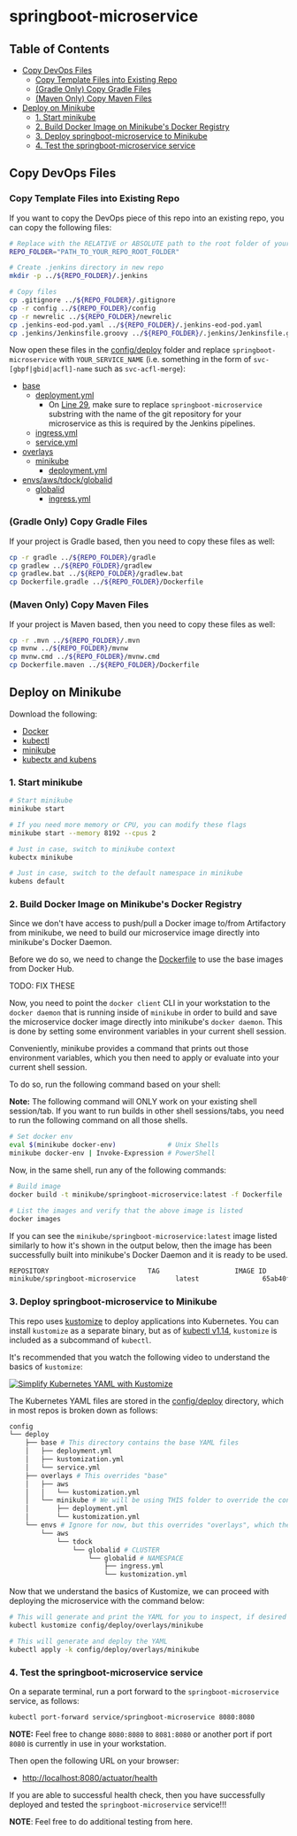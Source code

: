 # springboot-microservice

## Table of Contents

  * [Copy DevOps Files](#copy-devops-files)
    + [Copy Template Files into Existing Repo](#copy-template-files-into-existing-repo)
    + [(Gradle Only) Copy Gradle Files](#-gradle-only--copy-gradle-files)
    + [(Maven Only) Copy Maven Files](#-maven-only--copy-maven-files)
  * [Deploy on Minikube](#deploy-on-minikube)
    + [1. Start minikube](#1-start-minikube)
    + [2. Build Docker Image on Minikube's Docker Registry](#2-build-docker-image-on-minikube-s-docker-registry)
    + [3. Deploy springboot-microservice to Minikube](#3-deploy-springboot-microservice-to-minikube)
    + [4. Test the springboot-microservice service](#4-test-the-springboot-microservice-service)

## Copy DevOps Files

### Copy Template Files into Existing Repo

If you want to copy the DevOps piece of this repo into an existing repo, you can copy the following files:

```bash
# Replace with the RELATIVE or ABSOLUTE path to the root folder of your repository
REPO_FOLDER="PATH_TO_YOUR_REPO_ROOT_FOLDER"

# Create .jenkins directory in new repo
mkdir -p ../${REPO_FOLDER}/.jenkins

# Copy files
cp .gitignore ../${REPO_FOLDER}/.gitignore
cp -r config ../${REPO_FOLDER}/config
cp -r newrelic ../${REPO_FOLDER}/newrelic
cp .jenkins-eod-pod.yaml ../${REPO_FOLDER}/.jenkins-eod-pod.yaml
cp .jenkins/Jenkinsfile.groovy ../${REPO_FOLDER}/.jenkins/Jenkinsfile.groovy # The file gets renamed
```

Now open these files in the [config/deploy](config/deploy) folder and replace `springboot-microservice` with `YOUR_SERVICE_NAME` (i.e. something in the form of `svc-[gbpf|gbid|acfl]-name` such as `svc-acfl-merge`):

* [base](config/deploy/base)
  * [deployment.yml](config/deploy/base/deployment.yml)
    * On [Line 29](config/deploy/base/deployment.yml#29), make sure to replace `springboot-microservice` substring with the name of the git repository for your microservice as this is required by the Jenkins pipelines.
  * [ingress.yml](config/deploy/base/ingress.yml)
  * [service.yml](config/deploy/base/service.yml)
* [overlays](config/deploy/overlays)
  * [minikube](config/deploy/overlays/minikube)
    * [deployment.yml](config/deploy/overlays/minikube/deployment.yml)
* [envs/aws/tdock/globalid](config/deploy/envs/aws/tdock/globalid)
  * [globalid](config/deploy/envs/aws/tdock/globalid/globalid)
    * [ingress.yml](config/deploy/envs/aws/tdock/globalid/globalid/ingress.yml)

### (Gradle Only) Copy Gradle Files

If your project is Gradle based, then you need to copy these files as well:

```bash
cp -r gradle ../${REPO_FOLDER}/gradle
cp gradlew ../${REPO_FOLDER}/gradlew
cp gradlew.bat ../${REPO_FOLDER}/gradlew.bat
cp Dockerfile.gradle ../${REPO_FOLDER}/Dockerfile
```

### (Maven Only) Copy Maven Files

If your project is Maven based, then you need to copy these files as well:

```bash
cp -r .mvn ../${REPO_FOLDER}/.mvn
cp mvnw ../${REPO_FOLDER}/mvnw
cp mvnw.cmd ../${REPO_FOLDER}/mvnw.cmd
cp Dockerfile.maven ../${REPO_FOLDER}/Dockerfile
```

## Deploy on Minikube

Download the following:

* [Docker](https://docs.docker.com/get-docker/)
* [kubectl](https://kubernetes.io/docs/tasks/tools/)
* [minikube](https://minikube.sigs.k8s.io/docs/start/)
* [kubectx and kubens](https://github.com/ahmetb/kubectx#installation)

### 1. Start minikube

```bash
# Start minikube
minikube start

# If you need more memory or CPU, you can modify these flags
minikube start --memory 8192 --cpus 2

# Just in case, switch to minikube context
kubectx minikube

# Just in case, switch to the default namespace in minikube
kubens default
```

### 2. Build Docker Image on Minikube's Docker Registry

Since we don't have access to push/pull a Docker image to/from Artifactory from minikube, we need to build our microservice image directly into minikube's Docker Daemon.

Before we do so, we need to change the [Dockerfile](Dockerfile) to use the base images from Docker Hub.

TODO: FIX THESE

Now, you need to point the `docker client` CLI in your workstation to the `docker daemon` that is running inside of `minikube` in order to build and save the microservice docker image directly into minikube's `docker daemon`. This is done by setting some environment variables in your current shell session.

Conveniently, minikube provides a command that prints out those environment variables, which you then need to apply or evaluate into your current shell session.

To do so, run the following command based on your shell:

**Note:** The following command will ONLY work on your existing shell session/tab. If you want to run builds in other shell sessions/tabs, you need to run the following command on all those shells.

```bash
# Set docker env
eval $(minikube docker-env)             # Unix Shells
minikube docker-env | Invoke-Expression # PowerShell
```

Now, in the same shell, run any of the following commands:

```bash
# Build image
docker build -t minikube/springboot-microservice:latest -f Dockerfile .

# List the images and verify that the above image is listed
docker images
```

If you can see the `minikube/springboot-microservice:latest` image listed similarly to how it's shown in the output below, then the image has been successfully built into minikube's Docker Daemon and it is ready to be used.

```bash
REPOSITORY                         TAG                   IMAGE ID       CREATED         SIZE
minikube/springboot-microservice          latest                65ab40f9ece5   4 hours ago     251MB
```

### 3. Deploy springboot-microservice to Minikube

This repo uses [kustomize](https://kustomize.io/) to deploy applications into Kubernetes. You can install `kustomize` as a separate binary, but as of [kubectl v1.14](https://kubernetes.io/docs/tasks/manage-kubernetes-objects/kustomization/), `kustomize` is included as a subcommand of `kubectl`.

It's recommended that you watch the following video to understand the basics of `kustomize`:

[![Simplify Kubernetes YAML with Kustomize](https://img.youtube.com/vi/5gsHYdiD6v8/0.jpg)](http://www.youtube.com/watch?v=5gsHYdiD6v8 "Simplify Kubernetes YAML with Kustomize")

The Kubernetes YAML files are stored in the [config/deploy](config/deploy) directory, which in most repos is broken down as follows:

```bash
config
└── deploy
    ├── base # This directory contains the base YAML files
    │   ├── deployment.yml
    │   ├── kustomization.yml
    │   └── service.yml
    ├── overlays # This overrides "base"
    │   ├── aws
    │   │   └── kustomization.yml
    │   └── minikube # We will be using THIS folder to override the contents of "base"
    │       ├── deployment.yml
    │       └── kustomization.yml
    └── envs # Ignore for now, but this overrides "overlays", which then overrides "base" for a specific NAMESPACE in a specific kubernetes CLUSTER
        └── aws
            └── tdock
                └── globalid # CLUSTER
                    └── globalid # NAMESPACE
                        ├── ingress.yml
                        └── kustomization.yml
```

Now that we understand the basics of Kustomize, we can proceed with deploying the microservice with the command below:

```bash
# This will generate and print the YAML for you to inspect, if desired
kubectl kustomize config/deploy/overlays/minikube

# This will generate and deploy the YAML
kubectl apply -k config/deploy/overlays/minikube
```

### 4. Test the springboot-microservice service

On a separate terminal, run a port forward to the `springboot-microservice` service, as follows:

```bash
kubectl port-forward service/springboot-microservice 8080:8080
```

**NOTE:** Feel free to change `8080:8080` to `8081:8080` or another port if port `8080` is currently in use in your workstation.

Then open the following URL on your browser:

* <http://localhost:8080/actuator/health>

If you are able to successful health check, then you have successfully deployed and tested the `springboot-microservice` service!!!

**NOTE**: Feel free to do additional testing from here.

